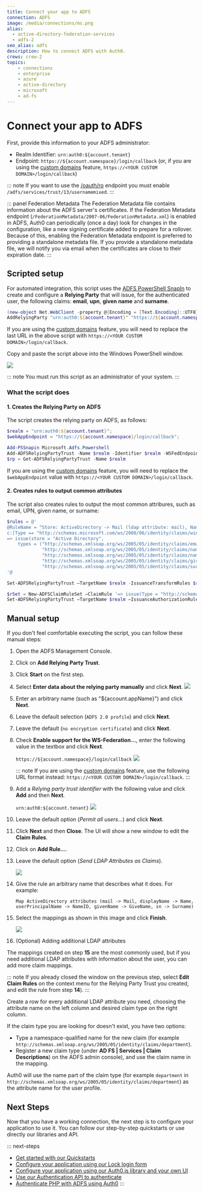 ```yaml
---
title: Connect your app to ADFS
connection: ADFS
image: /media/connections/ms.png
alias:
  - active-directory-federation-services
  - adfs-2
seo_alias: adfs
description: How to connect ADFS with Auth0.
crews: crew-2
topics:
    - connections
    - enterprise
    - azure
    - active-directory
    - microsoft
    - ad-fs
---
```

# Connect your app to ADFS

First, provide this information to your ADFS administrator:

* Realm Identifier: `urn:auth0:${account.tenant}`
* Endpoint: `https://${account.namespace}/login/callback` (or, if you are using the [custom domains](/custom-domains) feature, `https://<YOUR CUSTOM DOMAIN>/login/callback`)

::: note
If you want to use the [/oauth/ro](/api/authentication/reference#resource-owner) endpoint you must enable `/adfs/services/trust/13/usernamemixed`.
:::

::: panel Federation Metadata
The Federation Metadata file contains information about the ADFS server's certificates. If the Federation Metadata endpoint (`/FederationMetadata/2007-06/FederationMetadata.xml`) is enabled in ADFS, Auth0 can periodically (once a day) look for changes in the configuration, like a new signing certificate added to prepare for a rollover. Because of this, enabling the Federation Metadata endpoint is preferred to providing a standalone metadata file. If you provide a standalone metadata file, we will notify you via email when the certificates are close to their expiration date.
:::

## Scripted setup

For automated integration, this script uses the [ADFS PowerShell SnapIn](http://technet.microsoft.com/en-us/library/adfs2-powershell-basics.aspx) to create and configure a **Relying Party** that will issue, for the authenticated user, the following claims: **email**, **upn**, **given name** and **surname**.

```powershell
(new-object Net.WebClient -property @{Encoding = [Text.Encoding]::UTF8}).DownloadString("https://raw.github.com/auth0/adfs-auth0/master/adfs.ps1") | iex
AddRelyingParty "urn:auth0:${account.tenant}" "https://${account.namespace}/login/callback"
```

If you are using the [custom domains](/custom-domains) feature, you will need to replace the last URL in the above script with `https://<YOUR CUSTOM DOMAIN>/login/callback`.

Copy and paste the script above into the Windows PowerShell window.

![](/media/articles/connections/enterprise/adfs/adfs-script.png)

::: note
You must run this script as an administrator of your system.
:::

### What the script does

#### 1. Creates the Relying Party on ADFS

The script creates the relying party on ADFS, as follows:

```powershell
$realm = "urn:auth0:${account.tenant}";
$webAppEndpoint = "https://${account.namespace}/login/callback";

Add-PSSnapin Microsoft.Adfs.Powershell
Add-ADFSRelyingPartyTrust -Name $realm -Identifier $realm -WSFedEndpoint $webAppEndpoint
$rp = Get-ADFSRelyingPartyTrust -Name $realm
```

If you are using the [custom domains](/custom-domains) feature, you will need to replace the `$webAppEndpoint` value with `https://<YOUR CUSTOM DOMAIN>/login/callback`.

#### 2. Creates rules to output common attributes

The script also creates rules to output the most common attribures, such as email, UPN, given name, or surname:

```powershell
$rules = @'
@RuleName = "Store: ActiveDirectory -> Mail (ldap attribute: mail), Name (ldap attribute: displayName), Name ID (ldap attribute: userPrincipalName), GivenName (ldap attribute: givenName), Surname (ldap attribute: sn)"
c:[Type == "http://schemas.microsoft.com/ws/2008/06/identity/claims/windowsaccountname", Issuer == "AD AUTHORITY"]
=> issue(store = "Active Directory",
    types = ("http://schemas.xmlsoap.org/ws/2005/05/identity/claims/emailaddress",
             "http://schemas.xmlsoap.org/ws/2005/05/identity/claims/name",
             "http://schemas.xmlsoap.org/ws/2005/05/identity/claims/nameidentifier",
             "http://schemas.xmlsoap.org/ws/2005/05/identity/claims/givenname",
             "http://schemas.xmlsoap.org/ws/2005/05/identity/claims/surname"), query = ";mail,displayName,userPrincipalName,givenName,sn;{0}", param = c.Value);
'@

Set-ADFSRelyingPartyTrust –TargetName $realm -IssuanceTransformRules $rules

$rSet = New-ADFSClaimRuleSet –ClaimRule '=> issue(Type = "http://schemas.microsoft.com/authorization/claims/permit", Value = "true");'
Set-ADFSRelyingPartyTrust –TargetName $realm –IssuanceAuthorizationRules $rSet.ClaimRulesString
```

## Manual setup

If you don't feel comfortable executing the script, you can follow these manual steps:

1. Open the ADFS Management Console.
1. Click on **Add Relying Party Trust**.
1. Click **Start** on the first step.
1. Select **Enter data about the relying party manually** and click **Next**.
    ![](/media/articles/connections/enterprise/adfs/adfs-importmanual.png)
1. Enter an arbitrary name (such as "${account.appName}") and click **Next**.
1. Leave the default selection (`ADFS 2.0 profile`) and click **Next**.
1. Leave the default (`no encryption certificate`) and click **Next**.
1. Check **Enable support for the WS-Federation...**, enter the following value in the textbox and click **Next**.

    `https://${account.namespace}/login/callback`
    ![](/media/articles/connections/enterprise/adfs/adfs-url.png)

    ::: note
    If you are using the [custom domains](/custom-domains) feature, use the following URL format instead: `https://<YOUR CUSTOM DOMAIN>/login/callback`.
    :::

1. Add a *Relying party trust identifier* with the following value and click **Add** and then **Next**.

    `urn:auth0:${account.tenant}`
    ![](/media/articles/connections/enterprise/adfs/adfs-identifier.png)

1. Leave the default option (*Permit all users...*) and click **Next**.
1. Click **Next** and then **Close**. The UI will show a new window to edit the **Claim Rules**.
1. Click on **Add Rule...**.
1. Leave the default option (*Send LDAP Attributes as Claims*).

    ![](/media/articles/connections/enterprise/adfs/adfs-sendldap.png)

1. Give the rule an arbitrary name that describes what it does. For example:

    `Map ActiveDirectory attributes (mail -> Mail, displayName -> Name, userPrincipalName -> NameID, givenName -> GiveName, sn -> Surname)`

1. Select the mappings as shown in this image and click **Finish**.

    ![](/media/articles/connections/enterprise/adfs/adfs-claimrules.png)

1. (Optional) Adding additional LDAP attributes

  The mappings created on step **15** are the most commonly used, but if you need additional LDAP attributes with information about the user, you can add more claim mappings.

::: note
If you already closed the window on the previous step, select **Edit Claim Rules** on the context menu for the Relying Party Trust you created, and edit the rule from step **14**).
:::

Create a row for every additional LDAP attribute you need, choosing the attribute name on the left column and desired claim type on the right column.

If the claim type you are looking for doesn't exist, you have two options:

* Type a namespace-qualified name for the new claim (for example `http://schemas.xmlsoap.org/ws/2005/05/identity/claims/department`).
* Register a new claim type (under **AD FS | Services | Claim Descriptions**) on the ADFS admin console), and use the claim name in the mapping.

Auth0 will use the name part of the claim type (for example `department` in `http://schemas.xmlsoap.org/ws/2005/05/identity/claims/department`) as the attribute name for the user profile.

## Next Steps

Now that you have a working connection, the next step is to configure your application to use it. You can follow our step-by-step quickstarts or use directly our libraries and API.

::: next-steps
* [Get started with our Quickstarts](/quickstarts)
* [Configure your application using our Lock login form](/libraries/lock)
* [Configure your application using our Auth0.js library and your own UI](/libraries/auth0js)
* [Use our Authentication API to authenticate](/api/authentication)
* [Authenticate PHP with ADFS using Auth0](https://auth0.com/authenticate/php/adfs)
:::
